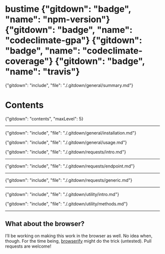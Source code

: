 bustime {"gitdown": "badge", "name": "npm-version"} {"gitdown": "badge", "name": "codeclimate-gpa"} {"gitdown": "badge", "name": "codeclimate-coverage"} {"gitdown": "badge", "name": "travis"}
============

{"gitdown": "include", "file": "./.gitdown/general/summary.md"}

Contents
============

{"gitdown": "contents", "maxLevel": 5}

---

{"gitdown": "include", "file": "./.gitdown/general/installation.md"}

{"gitdown": "include", "file": "./.gitdown/general/usage.md"}

{"gitdown": "include", "file": "./.gitdown/requests/intro.md"}

---

{"gitdown": "include", "file": "./.gitdown/requests/endpoint.md"}

---

{"gitdown": "include", "file": "./.gitdown/requests/generic.md"}

---

{"gitdown": "include", "file": "./.gitdown/utility/intro.md"}

{"gitdown": "include", "file": "./.gitdown/utility/methods.md"}

---

## What about the browser?
I’ll be working on making this work in the browser as well. No idea when, though. For the time being, [browserify](http://browserify.org/) might do the trick (untested). Pull requests are welcome!
